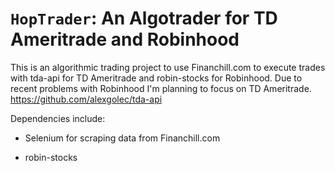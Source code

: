 ``HopTrader``: An Algotrader for TD Ameritrade and Robinhood
========================================
This is an algorithmic trading project to use Financhill.com to execute trades with tda-api for TD Ameritrade and robin-stocks for Robinhood. Due to recent problems with Robinhood I'm planning to focus on TD Ameritrade.
<https://github.com/alexgolec/tda-api>

Dependencies include:
* Selenium for scraping data from Financhill.com

* robin-stocks